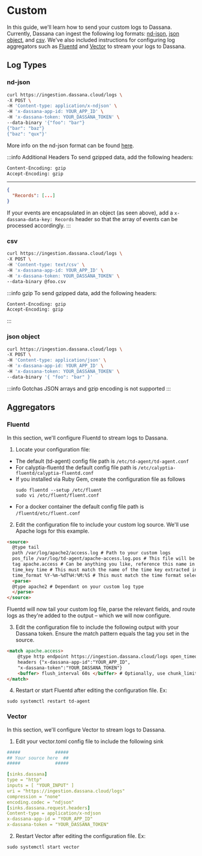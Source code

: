 # Custom

In this guide, we'll learn how to send your custom logs to Dassana. Currently, Dassana can ingest the following log formats: [nd-json](#nd-json), [json object](#json-object), and [csv](#csv). We've also included instructions for configuring log aggregators such as [Fluentd](#fluentd) and [Vector](#vector) to stream your logs to Dassana.

## Log Types

### nd-json

```bash
curl https://ingestion.dassana.cloud/logs \
-X POST \
-H 'Content-type: application/x-ndjson' \
-H 'x-dassana-app-id: YOUR_APP_ID' \
-H 'x-dassana-token: YOUR_DASSANA_TOKEN' \
--data-binary '{"foo": "bar"}
{"bar": "baz"}
{"baz": "qux"}'
```

More info on the nd-json format can be found [here](http://ndjson.org).

:::info Additional Headers
To send gzipped data, add the following headers:

```bash
Content-Encoding: gzip
Accept-Encoding: gzip
```

---

```json
{
  "Records": [...]
}
```

If your events are encapsulated in an object (as seen above), add a `x-dassana-data-key: Records` header so that the array of events can be processed accordingly.
:::

### csv

```bash
curl https://ingestion.dassana.cloud/logs \
-X POST \
-H 'Content-type: text/csv' \
-H 'x-dassana-app-id: YOUR_APP_ID' \
-H 'x-dassana-token: YOUR_DASSANA_TOKEN' \
--data-binary @foo.csv
```

:::info gzip
To send gzipped data, add the following headers:

```bash
Content-Encoding: gzip
Accept-Encoding: gzip
```

:::

### json object

```bash
curl https://ingestion.dassana.cloud/logs \
-X POST \
-H 'Content-type: application/json' \
-H 'x-dassana-app-id: YOUR_APP_ID' \
-H 'x-dassana-token: YOUR_DASSANA_TOKEN' \
--data-binary '{ "foo": "bar" }'
```

:::info Gotchas
JSON arrays and gzip encoding is not supported
:::

## Aggregators

### Fluentd

In this section, we'll configure Fluentd to stream logs to Dassana.

1. Locate your configuration file:

-   The default (td-agent) config file path is `/etc/td-agent/td-agent.conf`
-   For calyptia-fluentd the default config file path is `/etc/calyptia-fluentd/calyptia-fluentd.conf`
-   If you installed via Ruby Gem, create the configuration file as follows
    ```shell
    sudo fluentd --setup /etc/fluent
    sudo vi /etc/fluent/fluent.conf
    ```
-   For a docker container the default config file path is `/fluentd/etc/fluent.conf`

2. Edit the configuration file to include your custom log source. We'll use Apache logs for this example.

```html
<source>
  @type tail
  path /var/log/apache2/access.log # Path to your custom logs
  pos_file /var/log/td-agent/apache-access.log.pos # This file will be created to keep track of the file's inode and position in the file
  tag apache.access # Can be anything you like, reference this name in the output (discussed below)
  time_key time # This must match the name of the time key extracted in Dassana's app setup
  time_format %Y-%m-%dT%H:%M:%S # This must match the time format selected in Dassana's app setup
  <parse>
  @type apache2 # Dependant on your custom log type
  </parse>
</source>
```

Fluentd will now tail your custom log file, parse the relevant fields, and route logs as they're added to the output – which we will now configure.

3. Edit the configuration file to include the following output with your Dassana token. Ensure the match pattern equals the tag you set in the source.

```html
<match apache.access>
	@type http endpoint https://ingestion.dassana.cloud/logs open_timeout 2
	headers {"x-dassana-app-id":"YOUR_APP_ID",
	"x-dassana-token":"YOUR_DASSANA_TOKEN"}
	<buffer> flush_interval 60s </buffer> # Optionally, use chunk_limit_size
</match>
```

4. Restart or start Fluentd after editing the configuration file. Ex:

```shell
sudo systemctl restart td-agent
```

### Vector

In this section, we'll configure Vector to stream logs to Dassana.

1. Edit your vector.toml config file to include the following sink

```yaml
#####             #####
## Your source here  ##
#####             #####

[sinks.dassana]
type = "http"
inputs = [ "YOUR_INPUT" ]
uri = "https://ingestion.dassana.cloud/logs"
compression = "none"
encoding.codec = "ndjson"
[sinks.dassana.request.headers]
Content-type = application/x-ndjson
x-dassana-app-id = "YOUR_APP_ID"
x-dassana-token = "YOUR_DASSANA_TOKEN"
```

2. Restart Vector after editing the configuration file. Ex:

```shell
sudo systemctl start vector
```
